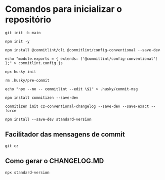 # Comandos para inicializar o repositório

```text
git init -b main

npm init -y

npm install @commitlint/cli @commitlint/config-conventional --save-dev

echo "module.exports = { extends: ['@commitlint/config-conventional'] };" > commitlint.config.js

npx husky init

rm .husky/pre-commit

echo "npx --no -- commitlint --edit \$1" > .husky/commit-msg

npm install commitizen --save-dev

commitizen init cz-conventional-changelog --save-dev --save-exact --force

npm install --save-dev standard-version
```

## Facilitador das mensagens de commit

```text
git cz
```

## Como gerar o CHANGELOG.MD

```text
npx standard-version
```
